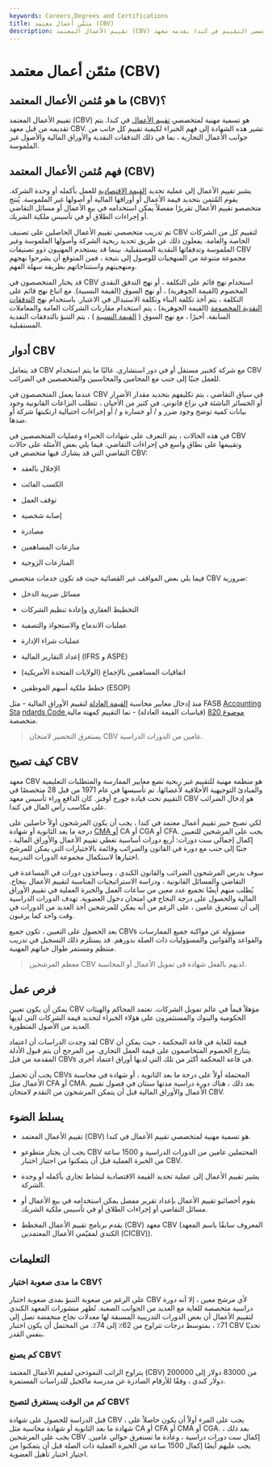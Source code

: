 ```yaml
---
keywords: Careers,Degrees and Certifications
title: مثمّن أعمال معتمد (CBV)
description: تقييم الأعمال المعتمد (CBV) هو تسمية مهنية لمتخصصي التقييم في كندا يقدمه معهد CBV.
---
```


# مثمّن أعمال معتمد (CBV)
## ما هو مُثمن الأعمال المعتمد (CBV)؟

تقييم الأعمال المعتمد (CBV) هو تسمية مهنية لمتخصصي [تقييم الأعمال](/business-valuation) في كندا. يتم تقديمه من قبل معهد CBV. تشير هذه الشهادة إلى فهم الخبراء لكيفية تقييم كل جانب من جوانب الأعمال التجارية ، بما في ذلك التدفقات النقدية والأوراق المالية والأصول غير الملموسة.

## فهم مُثمن الأعمال المعتمد (CBV)

يشير تقييم الأعمال إلى عملية تحديد [القيمة الاقتصادية](/economic-value) للعمل بأكمله أو وحدة الشركة. يقوم المُثمن بتحديد قيمة الأعمال أو أوراقها المالية أو أصولها غير الملموسة. يُنتج متخصصو تقييم الأعمال تقريرًا مفصلاً يمكن استخدامه في بيع الأعمال أو مسائل التقاضي أو إجراءات الطلاق أو في تأسيس ملكية الشريك.

تم تدريب متخصصي تقييم الأعمال الحاصلين على تصنيف CBV لتقييم كل من الشركات الخاصة والعامة. يفعلون ذلك عن طريق تحديد ربحية الشركة وأصولها الملموسة وغير الملموسة وتدفقاتها النقدية المستقبلية. بينما قد يستخدم المهنيون ذوو تصنيفات CBV مجموعة متنوعة من المنهجيات للوصول إلى نتيجة ، فمن المتوقع أن يشرحوا نهجهم ومنهجيتهم واستنتاجاتهم بطريقة سهلة الفهم.

قد يختار المتخصصون في CBV استخدام نهج قائم على التكلفة ، أو نهج التدفق النقدي المخصوم (القيمة الجوهرية) ، أو نهج السوق (القيمة النسبية). مع اتباع نهج قائم على التكلفة ، يتم أخذ تكلفة البناء وتكلفة الاستبدال في الاعتبار. باستخدام نهج [التدفقات النقدية المخصومة](/dcf) (القيمة الجوهرية) ، يتم استخدام مقارنات الشركات العامة والمعاملات السابقة. أخيرًا ، مع نهج السوق ( [القيمة النسبية](/relative-value) ) ، يتم التنبؤ بالتدفقات النقدية المستقبلية.

## أدوار CBV

قد يتعامل CBV مع شركة كخبير مستقل أو في دور استشاري. غالبًا ما يتم استخدام CBV للعمل جنبًا إلى جنب مع المحامين والمحاسبين والمتخصصين في الضرائب.

عندما يعمل المتخصصون في CBV في سياق التقاضي ، يتم تكليفهم بتحديد مقدار الأضرار أو الخسائر الناشئة في نزاع قانوني. في كثير من الأحيان ، تتطلب النزاعات القانونية وجود بيانات كمية توضح وجود ضرر و / أو خسارة و / أو إجراءات احتيالية ارتكبتها شركة أو ضدها.

في هذه الحالات ، يتم التعرف على شهادات الخبراء وعمليات المتخصصين في CBV وتقييمها على نطاق واسع في إجراءات التقاضي. فيما يلي بعض الأمثلة على حالات التقاضي التي قد يشارك فيها متخصص في CBV:

- الإخلال بالعقد

- الكسب الفائت

- توقف العمل

- إصابة شخصية

- مصادرة

- منازعات المساهمين

- المنازعات الزوجية

فيما يلي بعض المواقف غير القضائية حيث قد تكون خدمات متخصص CBV ضرورية:

- مسائل ضريبة الدخل

- التخطيط العقاري وإعادة تنظيم الشركات

- عمليات الاندماج والاستحواذ والتصفية

- عمليات شراء الإدارة

- إعداد التقارير المالية (IFRS و ASPE)

- اتفاقيات المساهمين بالإجماع (الولايات المتحدة الأمريكية)

- خطط ملكية أسهم الموظفين (ESOP)

منذ إدخال معايير محاسبة [القيمة العادلة](/fairvalue) لتقييم الأوراق المالية - مثل FASB [Accounting Sta](/fasb_157) [ndards Code موضوع 820](/fasb_157) (قياسات القيمة العادلة) - نما التقييم كمهنة مالية متخصصة.

> يستغرق التحضير لامتحان CBV عامين من الدورات الدراسية.

>

## كيف تصبح CBV

معهد CBV هو منظمة مهنية للتقييم غير ربحية تضع معايير الممارسة والمتطلبات التعليمية والمبادئ التوجيهية الأخلاقية لأعضائها. تم تأسيسها في عام 1971 من قبل 28 متخصصًا في التقييم تحت قيادة جورج أوفنز. كان الدافع وراء تأسيس معهد CBV هو إدخال الضرائب على مكاسب رأس المال في كندا.

لكي تصبح خبير تقييم أعمال معتمد في كندا ، يجب أن يكون المرشحون أولاً حاصلين على درجة ما بعد الثانوية أو شهادة [CMA أو](/cma) CA أو CGA أو CFA. يجب على المرشحين للتعيين إكمال إجمالي ست دورات: أربع دورات أساسية تغطي تقييم الأعمال والأوراق المالية ، جنبًا إلى جنب مع دورة في القانون والضرائب وقائمة بالاختيارات التي يمكن للمرشح اختيارها لاستكمال مجموعة الدورات التدريبية.

سوف يدرس المرشحون الضرائب والقانون الكندي ، وسيأخذون دورات في المساعدة في التقاضي والمسائل القانونية ، ودراسة الاستراتيجيات المناسبة لتقييم الأعمال بنجاح. يُطلب منهم أيضًا تجميع عدد معين من ساعات العمل والخبرة العملية في تقييم الأوراق المالية والحصول على درجة النجاح في امتحان دخول العضوية. تهدف الدورات الدراسية إلى أن تستغرق عامين ، على الرغم من أنه يمكن للمرشحين أخذ العديد من الدورات في وقت واحد كما يرغبون.

بعد الحصول على التعيين ، تكون جميع CBVs مسؤولة عن مواكبة جميع الممارسات والقواعد والقوانين والمسؤوليات ذات الصلة بدورهم. قد يستلزم ذلك التسجيل في تدريب منتظم ومستمر طوال حياتهم المهنية.

> معظم المرشحين CBV لديهم بالفعل شهادة في تمويل الأعمال أو المحاسبة.

>

## فرص عمل

يمكن أن يكون تعيين CBV مؤهلاً قيماً في عالم تمويل الشركات. تعتمد المحاكم والهيئات الحكومية والبنوك والمستثمرون على هؤلاء الخبراء لتحديد قيمة الشركات التي لديها العديد من الأصول المتطورة.

لقد وجدت الدراسات أن اعتماد CBV قيمة للغاية في قاعة المحكمة ، حيث يمكن أن يتنازع الخصوم المتخاصمون على قيمة العمل التجاري. من المرجح أن يتم قبول الأدلة المقدمة من قبل CBVs في قاعة المحكمة أكثر من تلك التي لديها أوراق اعتماد أخرى.

يجب أن تحصل CBVs المحتملة أولاً على درجة ما بعد الثانوية ، أو شهادة في محاسبة الأعمال مثل CFA أو CMA. بعد ذلك ، هناك دورة دراسية مدتها سنتان في فصول تقييم الأعمال والأوراق المالية قبل أن يتمكن المرشحون من التقدم لامتحان CBV.

## يسلط الضوء

- تقييم الأعمال المعتمد (CBV) هو تسمية مهنية لمتخصصي تقييم الأعمال في كندا.

- يجب أن يجتاز متطوعو CBV المحتملين عامين من الدورات الدراسية و 1500 ساعة من الخبرة العملية قبل أن يتمكنوا من اجتياز اختبار CBV.

- يشير تقييم الأعمال إلى عملية تحديد القيمة الاقتصادية لنشاط تجاري بأكمله أو وحدة الشركة.

- يقوم أخصائيو تقييم الأعمال بإعداد تقرير مفصل يمكن استخدامه في بيع الأعمال أو مسائل التقاضي أو إجراءات الطلاق أو في تأسيس ملكية الشريك.

- يقدم برنامج تقييم الأعمال المخطط (CBV) معهد CBV (المعروف سابقًا باسم المعهد الكندي لمقيّمي الأعمال المعتمدين (CICBV)).

## التعليمات

### ما مدى صعوبة اختبار CBV؟

على الرغم من صعوبة التنبؤ بمدى صعوبة اختبار CBV لأي مرشح معين ، إلا أنه دورة دراسية متخصصة للغاية مع العديد من الجوانب الصعبة. تُظهر منشورات المعهد الكندي لتقييم الأعمال أن بعض الدورات التدريبية المسبقة لها معدلات نجاح منخفضة تصل إلى 71٪ ، بمتوسط درجات تتراوح من 62٪ إلى 74٪. من المحتمل أن يكون اختبار CBV تحديًا بنفس القدر.

### كم يصنع CBV؟

يتراوح الراتب النموذجي لمقيم الأعمال المعتمد (CBV) من 83000 دولار إلى 200000 دولار كندي ، وفقًا للأرقام الصادرة عن مدرسة ماكجيل للدراسات المستمرة.

### كم من الوقت يستغرق لتصبح CBV؟

قبل الدراسة للحصول على شهادة CBV ، يجب على المرء أولاً أن يكون حاصلاً على شهادة ما بعد الثانوية أو شهادة محاسبة مثل CA أو CFA أو CMA أو CGA. بعد ذلك ، يجب على المرشحين CBV إكمال ست دورات دراسية ، وعادة ما تستغرق حوالي عامين. يجب عليهم أيضًا إكمال 1500 ساعة من الخبرة العملية ذات الصلة قبل أن يتمكنوا من اجتياز اختبار تأهيل العضوية.

